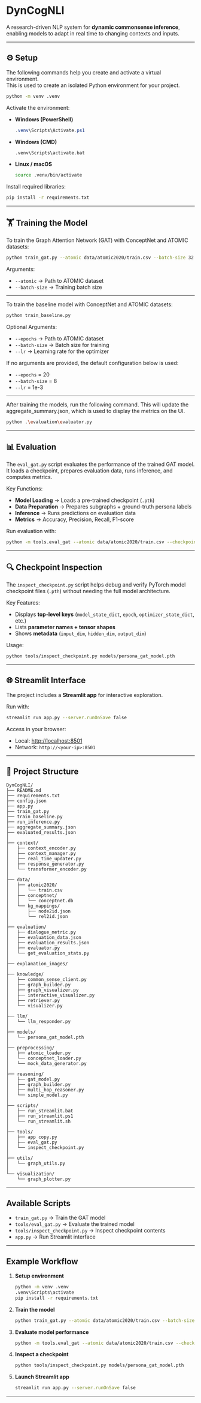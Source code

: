 # DynCogNLI

A research-driven NLP system for **dynamic commonsense inference**, enabling models to adapt in real time to changing contexts and inputs.

---

## ⚙️ Setup

The following commands help you create and activate a virtual environment.  
This is used to create an isolated Python environment for your project.

```bash
python -m venv .venv
```

Activate the environment:

- **Windows (PowerShell)**
  ```powershell
  .venv\Scripts\Activate.ps1
  ```
- **Windows (CMD)**
  ```cmd
  .venv\Scripts\activate.bat
  ```
- **Linux / macOS**
  ```bash
  source .venv/bin/activate
  ```

Install required libraries:

```bash
pip install -r requirements.txt
```

---

## 🏋️ Training the Model

To train the Graph Attention Network (GAT) with ConceptNet and ATOMIC datasets:

```bash
python train_gat.py --atomic data/atomic2020/train.csv --batch-size 32
```

Arguments:

- `--atomic` → Path to ATOMIC dataset
- `--batch-size` → Training batch size

---

To train the baseline model with ConceptNet and ATOMIC datasets:

```bash
python train_baseline.py
```

Optional Arguments:

- `--epochs` → Path to ATOMIC dataset
- `--batch-size` → Batch size for training
- `--lr` → Learning rate for the optimizer

If no arguments are provided, the default configuration below is used:

- `--epochs` = 20
- `--batch-size` = 8
- `--lr` = 1e-3

---

After training the models, run the following command. This will update the aggregate_summary.json, which is used to display the metrics on the UI.

```bash
python .\evaluation\evaluator.py
```

---

## 📊 Evaluation

The `eval_gat.py` script evaluates the performance of the trained GAT model. It loads a checkpoint, prepares evaluation data, runs inference, and computes metrics.

Key Functions:

- **Model Loading** → Loads a pre-trained checkpoint (`.pth`)
- **Data Preparation** → Prepares subgraphs + ground-truth persona labels
- **Inference** → Runs predictions on evaluation data
- **Metrics** → Accuracy, Precision, Recall, F1-score

Run evaluation with:

```bash
python -m tools.eval_gat --atomic data/atomic2020/train.csv --checkpoint models/persona_gat_model.pth --device cpu --terms [TERM1] [TERM2] "[MULTI-WORD TERM]"
```

---

## 🔍 Checkpoint Inspection

The `inspect_checkpoint.py` script helps debug and verify PyTorch model checkpoint files (`.pth`) without needing the full model architecture.

Key Features:

- Displays **top-level keys** (`model_state_dict`, `epoch`, `optimizer_state_dict`, etc.)
- Lists **parameter names + tensor shapes**
- Shows **metadata** (`input_dim`, `hidden_dim`, `output_dim`)

Usage:

```bash
python tools/inspect_checkpoint.py models/persona_gat_model.pth
```

---

## 🌐 Streamlit Interface

The project includes a **Streamlit app** for interactive exploration.

Run with:

```bash
streamlit run app.py --server.runOnSave false
```

Access in your browser:

- Local: [http://localhost:8501](http://localhost:8501)
- Network: `http://<your-ip>:8501`

---

## 📂 Project Structure

```
DynCogNLI/
├── README.md
├── requirements.txt
├── config.json
├── app.py
├── train_gat.py
├── train_baseline.py
├── run_inference.py
├── aggregate_summary.json
├── evaluated_results.json
│
├── context/
│   ├── context_encoder.py
│   ├── context_manager.py
│   ├── real_time_updater.py
│   ├── response_generator.py
│   └── transformer_encoder.py
│
├── data/
│   ├── atomic2020/
│   │   └── train.csv
│   ├── conceptnet/
│   │   └── conceptnet.db
│   └── kg_mappings/
│       ├── node2id.json
│       └── rel2id.json
│
├── evaluation/
│   ├── dialogue_metric.py
│   ├── evaluation_data.json
│   ├── evaluation_results.json
│   ├── evaluator.py
│   └── get_evaluation_stats.py
│
├── explanation_images/
│
├── knowledge/
│   ├── common_sense_client.py
│   ├── graph_builder.py
│   ├── graph_visualizer.py
│   ├── interactive_visualizer.py
│   ├── retriever.py
│   └── visualizer.py
│
├── llm/
│   └── llm_responder.py
│
├── models/
│   └── persona_gat_model.pth
│
├── preprocessing/
│   ├── atomic_loader.py
│   └── conceptnet_loader.py
│   └── mock_data_generator.py
│
├── reasoning/
│   ├── gat_model.py
│   ├── graph_builder.py
│   ├── multi_hop_reasoner.py
│   └── simple_model.py
│
├── scripts/
│   ├── run_streamlit.bat
│   ├── run_streamlit.ps1
│   └── run_streamlit.sh
│
├── tools/
│   ├── app copy.py
│   ├── eval_gat.py
│   └── inspect_checkpoint.py
│
├── utils/
│   └── graph_utils.py
│
└── visualization/
    └── graph_plotter.py

```

---

## Available Scripts

- `train_gat.py` → Train the GAT model
- `tools/eval_gat.py` → Evaluate the trained model
- `tools/inspect_checkpoint.py` → Inspect checkpoint contents
- `app.py` → Run Streamlit interface

---

## Example Workflow

1. **Setup environment**

   ```bash
   python -m venv .venv
   .venv\Scripts\activate
   pip install -r requirements.txt
   ```

2. **Train the model**

   ```bash
   python train_gat.py --atomic data/atomic2020/train.csv --batch-size 8
   ```

3. **Evaluate model performance**

   ```bash
   python -m tools.eval_gat --atomic data/atomic2020/train.csv --checkpoint models/persona_gat_model.pth --device cpu --terms [TERM1] [TERM2] "[MULTI-WORD TERM]"
   ```

4. **Inspect a checkpoint**

   ```bash
   python tools/inspect_checkpoint.py models/persona_gat_model.pth
   ```

5. **Launch Streamlit app**
   ```bash
   streamlit run app.py --server.runOnSave false
   ```

---
